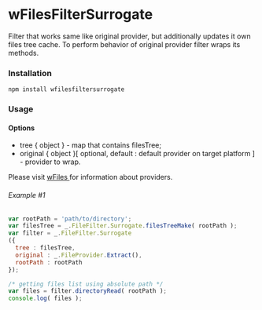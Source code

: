 # wFilesFilterSurrogate

Filter that works same like original provider, but additionally updates it own files tree cache. To perform behavior of original provider
filter wraps its methods.

### Installation
```npm install wfilesfiltersurrogate ```

### Usage

#### Options
* tree { object } - map that contains filesTree;
* original  { object }[ optional, default : default provider on target platform ] - provider to wrap.

Please visit [ wFiles ]( https://github.com/Wandalen/wFiles ) for information about providers.

###### Example #1
```javascript
var rootPath = 'path/to/directory';
var filesTree = _.FileFilter.Surrogate.filesTreeMake( rootPath );
var filter = _.FileFilter.Surrogate
({
  tree : filesTree,
  original : _.FileProvider.Extract(),
  rootPath : rootPath
});

/* getting files list using absolute path */
var files = filter.directoryRead( rootPath );
console.log( files );
```










